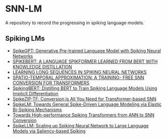 # SNN-LM
A repository to record the progressing in spiking language models. 

## Spiking LMs
+ [SpikeGPT: Generative Pre-trained Language Model with Spiking Neural Networks](https://arxiv.org/abs/2302.13939)
+ [SPIKEBERT: A LANGUAGE SPIKFORMER LEARNED FROM BERT WITH KNOWLEDGE DISTILLATION](https://arxiv.org/abs/2308.15122)
+ [LEARNING LONG SEQUENCES IN SPIKING NEURAL NETWORKS](https://www.nature.com/articles/s41598-024-71678-8)
+ [SPATIO-TEMPORAL APPROXIMATION: A TRAINING- FREE SNN CONVERSION FOR TRANSFORMERS](https://openreview.net/forum?id=XrunSYwoLr)
+ [SpikingBERT: Distilling BERT to Train Spiking Language Models Using Implicit Differentiation](https://arxiv.org/abs/2308.10873)
+ [SpikeZIP-TF: Conversion is All You Need for Transformer-based SNN](https://arxiv.org/abs/2406.03470)
+ [SpikeLM: Towards General Spike-Driven Language Modeling via Elastic Bi-Spiking Mechanisms](https://arxiv.org/abs/2406.03287)
+ [Towards High-performance Spiking Transformers from ANN to SNN Conversion](https://openreview.net/forum?id=BZi746oBG8&referrer=%5Bthe%20profile%20of%20Zecheng%20Hao%5D(%2Fprofile%3Fid%3D~Zecheng_Hao1))
+ [SpikeLLM: Scaling up Spiking Neural Network to Large Language Models via Saliency-based Spiking](https://arxiv.org/abs/2407.04752)


